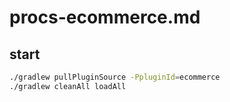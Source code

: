 # procs-ecommerce.md
## start
```sh
./gradlew pullPluginSource -PpluginId=ecommerce
./gradlew cleanAll loadAll
```



